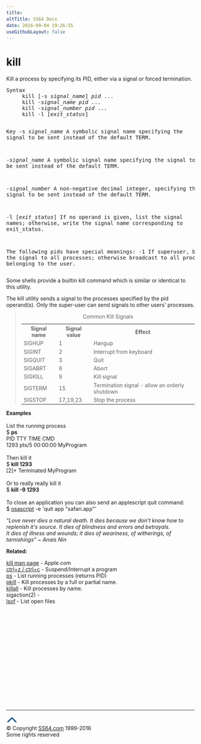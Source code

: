 ```yaml
---
title:
altTitle: SS64 Docs
date: 2016-09-04 19:26:55
useGithubLayout: false
---
```

<!-- #BeginLibraryItem "/Library/head_osx.lbi" --><!-- #EndLibraryItem --><h1>kill</h1> 
<p>Kill a process by specifying its PID, either via a signal or forced termination.</p>
<pre>Syntax
     kill [-s <i>signal_name</i>] <i>pid</i> ...
     kill -<i>signal_name pid</i> ...
     kill -<i>signal_number pid</i> ...
     kill -l [<i>exit_status</i>]

Key
   -s <i>signal_name</i>
       A symbolic signal name specifying the signal to be sent instead
       of the default TERM.

   -<i>signal_name</i>
       A symbolic signal name specifying the signal to be sent instead
       of the default TERM.

   -<i>signal_number</i>
       A non-negative decimal integer, specifying the signal to be sent
       instead of the default TERM.

   -l [<i>exit_status</i>]
       If no operand is given, list the signal names; otherwise, write
       the signal name corresponding to exit_status.

   The following pids have special meanings:
   -1 If superuser, broadcast the signal to all processes; otherwise
       broadcast to all processes belonging to the user.</pre>
<p> Some shells  provide a builtin <span class="code">kill</span> command which is similar or identical to this utility.</p>
<p>The kill utility sends a signal to the processes specified by the pid operand(s). Only the super-user can send signals to other users' processes.</p>
<blockquote>
<table>
<caption>
Common Kill Signals
</caption>
<tbody><tr>
<th scope="col">Signal name</th>
<th scope="col">Signal value</th>
<th scope="col">Effect</th>
</tr>
<tr>
<td>SIGHUP</td>
<td>1</td>
<td>Hangup</td>
</tr>
<tr>
<td>SIGINT</td>
<td>2</td>
<td>Interrupt from keyboard </td>
</tr>
<tr>
<td>SIGQUIT</td>
<td>3</td>
<td>Quit</td>
</tr>
<tr>
<td>SIGABRT</td>
<td>6</td>
<td>Abort</td>
</tr>
<tr>
<td>SIGKILL</td>
<td>9</td>
<td>Kill signal </td>
</tr>
<tr>
<td>SIGTERM</td>
<td>15</td>
<td>Termination signal - allow an orderly shutdown</td>
</tr>
<tr>
<td>SIGSTOP</td>
<td>17,19,23</td>
<td>Stop the process</td>
</tr>
</tbody></table>
</blockquote>
<p><b>Examples</b><br>
<br>
List the running process<br>
<span class="code">$ <b>ps</b><br>
PID TTY TIME CMD<br>
1293 pts/5 00:00:00 MyProgram</span><br>
<br>
Then kill it<br>
<span class="code">$ <b>kill 1293</b><br>
[2]+ Terminated MyProgram</span><br>
<br>
Or to really really kill it<br>
<span class="code">$ <b>kill -9 1293</b></span><br>
<br>
To close an application you can also send an applescript quit command:<br>
<span class="code">$ <a href="osascript.html">osascript</a> -e 'quit app "safari.app"'</span></p>
<p><b><i>  </i></b><i class="quote">"Love never dies a natural death. It dies because we don't know how to replenish it's source. It dies of blindness and errors and betrayals.<br>
It dies of illness and wounds; it dies of weariness, of witherings, of tarnishings" ~ Anais Nin</i></p><p><b>Related:</b></p>
<p><a href="https://developer.apple.com/legacy/library/documentation/Darwin/Reference/ManPages/man1/kill.1.html">kill man page</a> - Apple.com<br>
<a href="syntax-bashkeyboard.html">ctrl+z /   ctrl+c</a> - Suspend/Interrupt a program<br>
<a href="ps.html">ps</a> - List running processes (returns PID)<br>
<a href="pkill.html">pkill</a> - Kill processes by a full  or partial name.<br>
  <a href="killall.html">killall</a> - Kill processes by name.<br>
  sigaction(2) - <br>
<a href="lsof.html">lsof</a> - List open files </p><!-- #BeginLibraryItem "/Library/foot_osx.lbi" --><p>
<!-- OSX300 -->
<ins class="adsbygoogle" style="display:inline-block;width:300px;height:250px" data-ad-client="ca-pub-6140977852749469" data-ad-slot="1823340303"></ins>
<script>
(adsbygoogle = window.adsbygoogle || []).push({});
</script></p>
<hr>
<div id="bl" class="footer"><a href="kill.html#"><img src="../images/top.png" width="30" height="22" alt="Back to the Top"></a></div>
<div id="br" class="footer, tagline">© Copyright <a href="http://ss64.com/">SS64.com</a> 1999-2016<br>
Some rights reserved</div><!-- #EndLibraryItem -->

